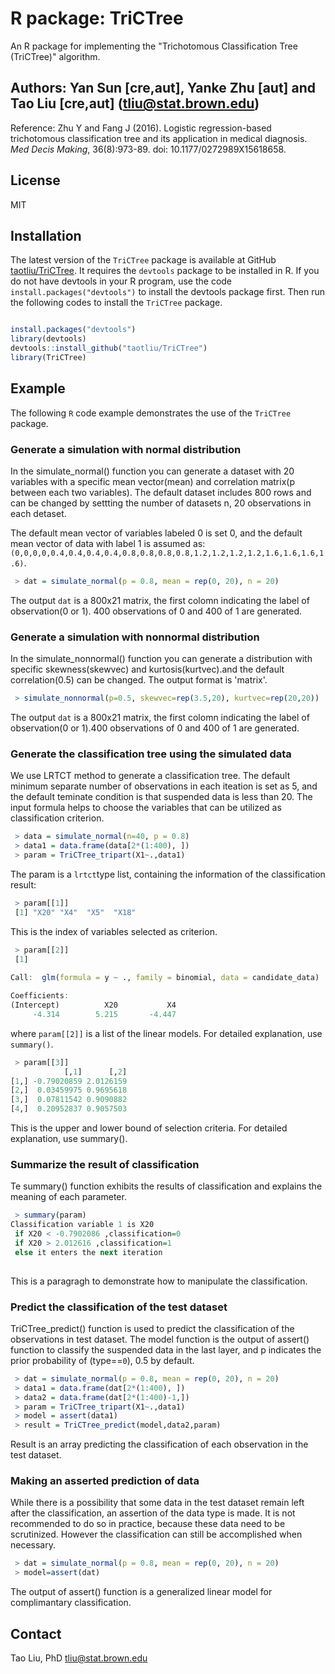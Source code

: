 # R package: TriCTree

An R package for implementing the "Trichotomous Classification Tree (TriCTree)" algorithm. 

## Authors: Yan Sun [cre,aut], Yanke Zhu [aut] and Tao Liu [cre,aut] (tliu@stat.brown.edu) 

Reference: Zhu Y and Fang J (2016). Logistic regression-based trichotomous classification tree and its application in medical diagnosis. *Med Decis Making*, 36(8):973-89. doi: 10.1177/0272989X15618658. 

## License

MIT

## Installation

The latest version of the `TriCTree` package is available at GitHub [taotliu/TriCTree](https://github.com/taotliu/TriCTree). It requires the `devtools` package to be installed in R. If you do not have devtools in your R program, use the code `install.packages("devtools")` to install the devtools package first. Then run the following codes to install the `TriCTree` package.

```R

install.packages("devtools")
library(devtools)
devtools::install_github("taotliu/TriCTree")
library(TriCTree)
```

## Example

The following `R` code example demonstrates the use of the `TriCTree` package.

### Generate a simulation with normal distribution 

In the simulate_normal() function you can generate a dataset with 20 variables with a specific mean vector(mean) and correlation matrix(p between each two variables). The default dataset includes 800 rows and can be changed by settting the number of datasets n, 20 observations in each detaset. 

The default mean vector of variables labeled 0 is set 0, and the default mean vector of data with label 1 is assumed as: `(0,0,0,0,0.4,0.4,0.4,0.4,0.8,0.8,0.8,0.8,1.2,1.2,1.2,1.2,1.6,1.6,1.6,1.6)`.

```R
 > dat = simulate_normal(p = 0.8, mean = rep(0, 20), n = 20)
```
The output `dat` is a 800x21 matrix, the first colomn indicating the label of observation(0 or 1). 400 observations of 0 and 400 of 1 are generated.

### Generate a simulation with nonnormal distribution

In the simulate_nonnormal() function you can generate a distribution with specific skewness(skewvec) and kurtosis(kurtvec).and the default correlation(0.5) can be changed. The output format is 'matrix'.

```R
 > simulate_nonnormal(p=0.5, skewvec=rep(3.5,20), kurtvec=rep(20,20))
```

The output `dat` is a 800x21 matrix, the first colomn indicating the label of observation(0 or 1).400 observations of 0 and 400 of 1 are generated.

### Generate the classification tree using the simulated data

We use LRTCT method to generate a classification tree. The default minimum separate number of observations in each iteation is set as 5, and the default teminate condition is that suspended data is less than 20. The input formula helps to choose the variables that can be utilized as classification criterion.

```R
 > data = simulate_normal(n=40, p = 0.8)
 > data1 = data.frame(data[2*(1:400), ])
 > param = TriCTree_tripart(X1~.,data1)
```

The param is a `lrtct`type list, containing the information of the classification result:

```R
 > param[[1]]
 [1] "X20" "X4"  "X5"  "X18"
```

This is the index of variables selected as criterion.

```R
 > param[[2]]
 [1] 
 
Call:  glm(formula = y ~ ., family = binomial, data = candidate_data)

Coefficients:
(Intercept)          X20           X4  
     -4.314        5.215       -4.447  

```

where `param[[2]]` is a list of the linear models. For detailed explanation, use `summary()`.

```R
 > param[[3]]
            [,1]      [,2]
[1,] -0.79020859 2.0126159
[2,]  0.03459975 0.9695618
[3,]  0.07811542 0.9090882
[4,]  0.20952837 0.9057503
```

This is the upper and lower bound of selection criteria. For detailed explanation, use summary().


### Summarize the result of classification

Te summary() function exhibits the results of classification and explains the meaning of each parameter.

```R
 > summary(param)
Classification variable 1 is X20 
 if X20 < -0.7902086 ,classification=0 
 if X20 > 2.012616 ,classification=1 
 else it enters the next iteration
 
```

This is a paragragh to demonstrate how to manipulate the  classification.

### Predict the classification of the test dataset

TriCTree_predict() function is used to predict the classification of the observations in test dataset. 
The model function is the output of assert() function to classify the suspended data in the last layer, and p indicates the prior probability of (type==`0`), 0.5 by default.

```R
 > dat = simulate_normal(p = 0.8, mean = rep(0, 20), n = 20)
 > data1 = data.frame(dat[2*(1:400), ])
 > data2 = data.frame(dat[2*(1:400)-1,])
 > param = TriCTree_tripart(X1~.,data1)
 > model = assert(data1)
 > result = TriCTree_predict(model,data2,param)
```
Result is an array predicting the classification of each observation in the test dataset.

### Making an asserted prediction of data

While there is a possibility that some data in the test dataset remain left after the classification, an assertion of the data type is made. It is not recommended to do so in practice, because these data need to be scrutinized. However the classification can still be accomplished when necessary.

```R
 > dat = simulate_normal(p = 0.8, mean = rep(0, 20), n = 20)
 > model=assert(dat)
```

The output of assert() function is a generalized linear model for complimantary classification.

## Contact

Tao Liu, PhD
tliu@stat.brown.edu














